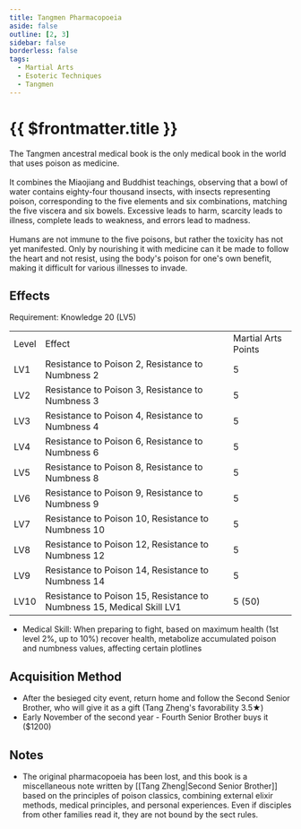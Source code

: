 ```yaml
---
title: Tangmen Pharmacopoeia
aside: false
outline: [2, 3]
sidebar: false
borderless: false
tags:
  - Martial Arts
  - Esoteric Techniques
  - Tangmen
---
```


# {{ $frontmatter.title }}

<BookItemIcon :size="`medium`" :needLink="false" :no="8104" :style="'float: right;'" />

The Tangmen ancestral medical book is the only medical book in the world that uses poison as medicine.
<br><br>
It combines the Miaojiang and Buddhist teachings, observing that a bowl of water contains eighty-four thousand insects, with insects representing poison, corresponding to the five elements and six combinations, matching the five viscera and six bowels. Excessive leads to harm, scarcity leads to illness, complete leads to weakness, and errors lead to madness.
<br><br>
Humans are not immune to the five poisons, but rather the toxicity has not yet manifested. Only by nourishing it with medicine can it be made to follow the heart and not resist, using the body's poison for one's own benefit, making it difficult for various illnesses to invade.
<br clear="all" />

## Effects

Requirement: Knowledge 20 (LV5)

<table>
    <tr>
        <td>Level</td>
        <td>Effect</td>
        <td>Martial Arts Points</td>
    </tr>
    <tr>
        <td>LV1</td>
        <td>Resistance to Poison 2, Resistance to Numbness 2</td>
        <td>5</td>
    </tr>
    <tr>
        <td>LV2</td>
        <td>Resistance to Poison 3, Resistance to Numbness 3</td>
        <td>5</td>
    </tr>
    <tr>
        <td>LV3</td>
        <td>Resistance to Poison 4, Resistance to Numbness 4</td>
        <td>5</td>
    </tr>
    <tr>
        <td>LV4</td>
        <td>Resistance to Poison 6, Resistance to Numbness 6</td>
        <td>5</td>
    </tr>
    <tr>
        <td>LV5</td>
        <td>Resistance to Poison 8, Resistance to Numbness 8</td>
        <td>5</td>
    </tr>
    <tr>
        <td>LV6</td>
        <td>Resistance to Poison 9, Resistance to Numbness 9</td>
        <td>5</td>
    </tr>
    <tr>
        <td>LV7</td>
        <td>Resistance to Poison 10, Resistance to Numbness 10</td>
        <td>5</td>
    </tr>
    <tr>
        <td>LV8</td>
        <td>Resistance to Poison 12, Resistance to Numbness 12</td>
        <td>5</td>
    </tr>
    <tr>
        <td>LV9</td>
        <td>Resistance to Poison 14, Resistance to Numbness 14</td>
        <td>5</td>
    </tr>
    <tr>
        <td>LV10</td>
        <td>Resistance to Poison 15, Resistance to Numbness 15, Medical Skill LV1</td>
        <td>5 (50)</td>
    </tr>
</table>

- Medical Skill: When preparing to fight, based on maximum health (1st level 2%, up to 10%) recover health, metabolize accumulated poison and numbness values, affecting certain plotlines

## Acquisition Method

- After the besieged city event, return home and follow the Second Senior Brother, who will give it as a gift (Tang Zheng's favorability 3.5★)
- Early November of the second year - Fourth Senior Brother buys it ($1200)

## Notes

- The original pharmacopoeia has been lost, and this book is a miscellaneous note written by [[Tang Zheng|Second Senior Brother]] based on the principles of poison classics, combining external elixir methods, medical principles, and personal experiences. Even if disciples from other families read it, they are not bound by the sect rules.